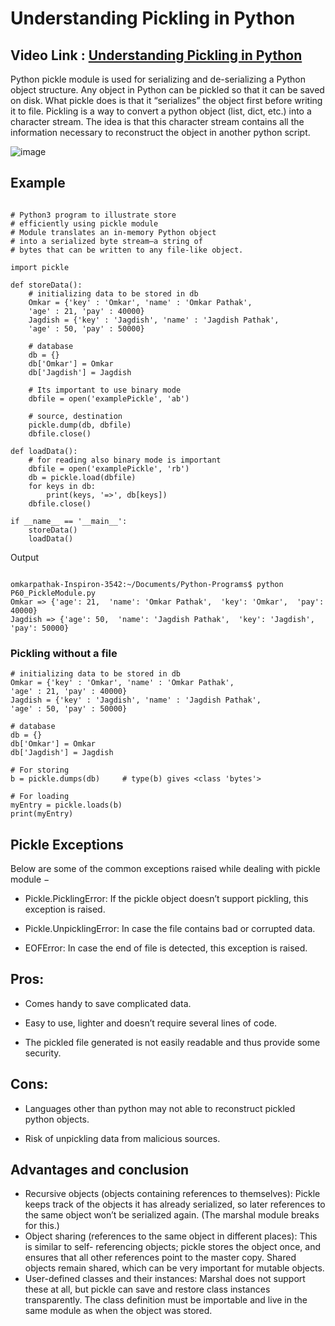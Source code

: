 # Understanding Pickling in Python

## Video Link : [Understanding Pickling in Python](https://drive.google.com/file/d/1T3vKLmvyhdUbGf9O3R8U5Kz2pxox2LDx/view?usp=sharing)

Python pickle module is used for serializing and de-serializing a Python object structure. Any object in Python can be pickled so that it can be saved on disk. What pickle does is that it “serializes” the object first before writing it to file. Pickling is a way to convert a python object (list, dict, etc.) into a character stream. The idea is that this character stream contains all the information necessary to reconstruct the object in another python script.

![image](https://user-images.githubusercontent.com/63282184/144064154-940b1f61-e054-41ef-b225-1de5a24967bd.png)


## Example 
```

# Python3 program to illustrate store
# efficiently using pickle module
# Module translates an in-memory Python object
# into a serialized byte stream—a string of
# bytes that can be written to any file-like object.

import pickle

def storeData():
	# initializing data to be stored in db
	Omkar = {'key' : 'Omkar', 'name' : 'Omkar Pathak',
	'age' : 21, 'pay' : 40000}
	Jagdish = {'key' : 'Jagdish', 'name' : 'Jagdish Pathak',
	'age' : 50, 'pay' : 50000}

	# database
	db = {}
	db['Omkar'] = Omkar
	db['Jagdish'] = Jagdish
	
	# Its important to use binary mode
	dbfile = open('examplePickle', 'ab')
	
	# source, destination
	pickle.dump(db, dbfile)					
	dbfile.close()

def loadData():
	# for reading also binary mode is important
	dbfile = open('examplePickle', 'rb')	
	db = pickle.load(dbfile)
	for keys in db:
		print(keys, '=>', db[keys])
	dbfile.close()

if __name__ == '__main__':
	storeData()
	loadData()
```

Output 

```

omkarpathak-Inspiron-3542:~/Documents/Python-Programs$ python P60_PickleModule.py
Omkar => {'age': 21,  'name': 'Omkar Pathak',  'key': 'Omkar',  'pay': 40000}
Jagdish => {'age': 50,  'name': 'Jagdish Pathak',  'key': 'Jagdish',  'pay': 50000}

```

### Pickling without a file

```
# initializing data to be stored in db
Omkar = {'key' : 'Omkar', 'name' : 'Omkar Pathak',
'age' : 21, 'pay' : 40000}
Jagdish = {'key' : 'Jagdish', 'name' : 'Jagdish Pathak',
'age' : 50, 'pay' : 50000}

# database
db = {}
db['Omkar'] = Omkar
db['Jagdish'] = Jagdish

# For storing
b = pickle.dumps(db)	 # type(b) gives <class 'bytes'>

# For loading
myEntry = pickle.loads(b)
print(myEntry)
```
## Pickle Exceptions
Below are some of the common exceptions raised while dealing with pickle module −

- Pickle.PicklingError: If the pickle object doesn’t support pickling, this exception is raised.

- Pickle.UnpicklingError: In case the file contains bad or corrupted data.

- EOFError: In case the end of file is detected, this exception is raised.

## Pros:

- Comes handy to save complicated data.

- Easy to use, lighter and doesn’t require several lines of code.

- The pickled file generated is not easily readable and thus provide some security.

## Cons:

- Languages other than python may not able to reconstruct pickled python objects.

- Risk of unpickling data from malicious sources.

## Advantages and conclusion 

- Recursive objects (objects containing references to themselves): Pickle keeps track of the objects it has already serialized, so later references to the same object won’t be serialized again. (The marshal module breaks for this.)
- Object sharing (references to the same object in different places): This is similar to self- referencing objects; pickle stores the object once, and ensures that all other references point to the master copy. Shared objects remain shared, which can be very important for mutable objects.
- User-defined classes and their instances: Marshal does not support these at all, but pickle can save and restore class instances transparently. The class definition must be importable and live in the same module as when the object was stored.
